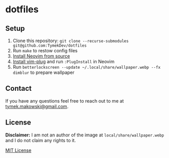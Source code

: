 # dotfiles


## Setup
1. Clone this repository: `git clone --recurse-submodules git@github.com:TymekDev/dotfiles`
1. Run `make` to restow config files
1. [Install Neovim from source]
1. [Install vim-plug] and run `:PlugInstall` in Neovim
1. Run `betterlockscreen --update ~/.local/share/wallpaper.webp --fx dimblur` to prepare wallpaper


## Contact
If you have any questions feel free to reach out to me at tymek.makowski@gmail.com.


## License
**Disclaimer:** I am not an author of the image at `local/share/wallpaper.webp` and I do not claim any rights to it.

[MIT License](LICENSE.md)


<!-- Links -->
[Install Neovim from source]: https://github.com/neovim/neovim/wiki/Building-Neovim
[Install vim-plug]: https://github.com/junegunn/vim-plug
